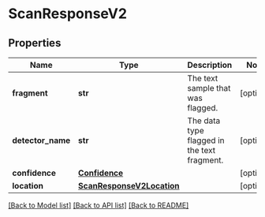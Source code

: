 # ScanResponseV2

## Properties
Name | Type | Description | Notes
------------ | ------------- | ------------- | -------------
**fragment** | **str** | The text sample that was flagged. | [optional] 
**detector_name** | **str** | The data type flagged in the text fragment. | [optional] 
**confidence** | [**Confidence**](Confidence.md) |  | [optional] 
**location** | [**ScanResponseV2Location**](ScanResponseV2Location.md) |  | [optional] 

[[Back to Model list]](../README.md#documentation-for-models) [[Back to API list]](../README.md#documentation-for-api-endpoints) [[Back to README]](../README.md)


